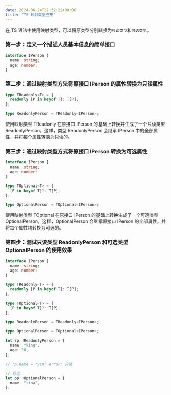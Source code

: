 ```yaml
---
date: 2024-06-24T22:32:22+08:00
title: "TS 映射类型应用"
---
```


在 TS 语法中使用映射类型，可以将原类型分别转换为`只读类型`和`可选类型`。

### 第一步：定义一个描述人员基本信息的简单接口

```ts
interface IPerson {
  name: string;
  age: number;
}
```

### 第二步：通过映射类型方法将原接口 IPerson 的属性转换为只读属性

```ts
type TReadonly<T> = {
  readonly [P in keyof T]: T[P];
};

type ReadonlyPerson = TReadonly<IPerson>;
```

使用映射类型 TReadonly 在原接口 IPerson 的基础上转换并生成了一个只读类型 ReadonlyPerson，这样，类型 ReadonlyPerson 会继承 IPerson 中的全部属性，并将每个属性转换为只读的。

### 第三步：通过映射类型方式将原接口 IPerson 转换为可选属性

```ts
interface IPerson {
  name: string;
  age: number;
}

type TOptional<T> = {
  [P in keyof T]?: T[P];
};

type OptionalPerson = TOptional<IPerson>;
```

使用映射类型 TOptional 在原接口 IPerson 的基础上转换生成了一个可选类型 OptionalPerson，这样，OptionalPerson 会继承原接口 IPerson 的全部属性，并将每个属性均转换为可选的。

### 第四步：测试只读类型 ReadonlyPerson 和可选类型 OptionalPerson 的使用效果

```ts
interface IPerson {
  name: string;
  age: number;
}

type TReadonly<T> = {
  readonly [P in keyof T]: T[P];
};

type TOptional<T> = {
  [P in keyof T]?: T[P];
};

type ReadonlyPerson = TReadonly<IPerson>;

type OptionalPerson = TOptional<IPerson>;

let rp: ReadonlyPerson = {
  name: "king",
  age: 26,
};

// rp.name = "yin" error: 只读

// 可选
let op: OptionalPerson = {
  name: "tina",
};
```
